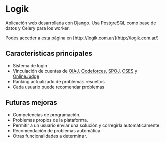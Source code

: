 # Logik 

Aplicación web desarrollada con Django. Usa PostgreSQL como base de datos y Celery para los worker.

Podés acceder a esta página en [http://logik.com.ar/](http://logik.com.ar/)

## Características principales
- Sistema de login
- Vinculación de cuentas de [OIAJ](http://juez.oia.unsam.edu.ar/#/overview), [Codeforces](https://codeforces.com/), [SPOJ](https://www.spoj.com/), [CSES](https://cses.fi/) y [OnlineJudge](https://onlinejudge.org/)
- Ranking actualizado de problemas resueltos
- Cada usuario puede recomendar problemas

## Futuras mejoras
- Competencias de programación.
- Problemas propios de la plataforma.
- Permitir a un usuario enviar una solución y corregirla automáticamente.
- Recomendación de problemas automática.
- Otras funcionalidades a determinar.